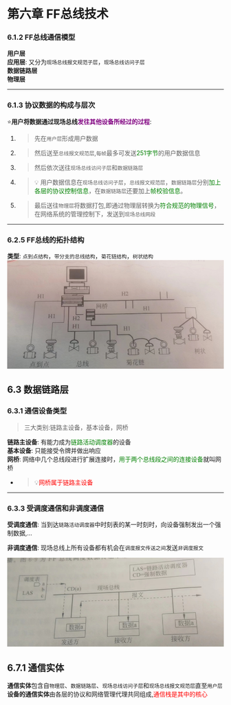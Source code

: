 # 第六章 FF总线技术

### 6.1.2 FF总线通信模型
**用户层**  
**应用层**: 又分为`现场总线报文规范子层`，`现场总线访问子层`  
**数据链路层**  
**物理层**  

---
### 6.1.3 协议数据的构成与层次
:star:**用户将数据通过现场总线<font color=purple>发往其他设备所经过的过程</font>**:  
1. >先在`用户层`形成用户数据  
2. >然后送至`总线报文规范层`,`每帧`最多可发送<font color=green>251字节</font>的用户数据信息  
3. >然后依次送往`现场总线访问子层`和`数据链路层`  
4. >:bulb: 用户数据信息在`现场总线访问子层`，`总线报文规范层`，`数据链路层`分别<font color=green>加上各层的协议控制信息</font>，在`数据链路层`还要加上<font color=green>帧校验信息</font>。  
5. >最后送往`物理层`将数据打包,即通过物理层转换为<font color=green>符合规范的物理信号</font>，在网络系统的管理控制下，发送到`现场总线网段`  


---

### 6.2.5 FF总线的拓扑结构
**类型**: `点到点结构`，`带分支的总线结构`，`菊花链结构`，`树状结构`  
![img](img/FF总线的拓扑结构.png '图1 FF总线的拓扑结构. :size=60%')  


## 6.3 数据链路层

### 6.3.1 通信设备类型
>三大类别:链路主设备，基本设备，网桥  


**链路主设备**: 有能力成为<font color=green>链路活动调度器</font>的设备   
**基本设备**: 只能接受令牌并做出响应  
**网桥**: 网络中几个总线段进行扩展连接时，<font color=green>用于两个总线段之间的连接设备</font>就叫网桥 
   - > :bulb:<font color=red>网桥属于链路主设备</font>  

---
### 6.3.3 受调度通信和非调度通信
**受调度通信**: 当到达`链路活动调度器`中时刻表的某一时刻时，向设备强制发出一个强制数据,...  

**非调度通信**: 现场总线上所有设备都有机会在`调度报文传送之间`发送`非调度报文`  


![img](img/调度数据传输示意图.png '图2 调度数据传输示意图 :size=50%')  

## 6.7.1 通信实体
**通信实体**包含自`物理层`、`数据链路层`、`现场总线访问子层`和`现场总线报文规范层`直至`用户层`  
**设备的通信实体**由各层的协议和网络管理代理共同组成,<font color=red>通信栈是其中的核心</font>  

